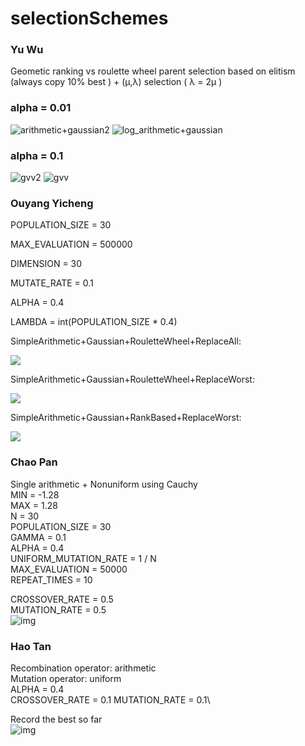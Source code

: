 # selectionSchemes

### Yu Wu
Geometic ranking vs roulette wheel parent selection
based on elitism (always copy 10% best ) + (μ,λ) selection ( λ = 2μ )
### alpha = 0.01
![arithmetic+gaussian2](./figures/geometic_vs_vanilla.png)
![log_arithmetic+gaussian](./figures/geometic_vs_vanilla_2.png)

### alpha = 0.1
![gvv2](./figures/g_vs_v_2.png)
![gvv](./figures/g_vs_v.png)

### Ouyang Yicheng

POPULATION_SIZE = 30

MAX_EVALUATION = 500000

DIMENSION = 30

MUTATE_RATE = 0.1

ALPHA = 0.4

LAMBDA = int(POPULATION_SIZE * 0.4)



SimpleArithmetic+Gaussian+RouletteWheel+ReplaceAll:

![](./figures/SimpleArithmetic+Gaussian+RouletteWheel+ReplaceAll.png)

SimpleArithmetic+Gaussian+RouletteWheel+ReplaceWorst:

![](./figures/SimpleArithmetic+Gaussian+RouletteWheel+ReplaceWorst.png)

SimpleArithmetic+Gaussian+RankBased+ReplaceWorst:

![](./figures/SimpleArithmetic+Gaussian+RankBased+ReplaceWorst.png)

### Chao Pan

Single arithmetic + Nonuniform using Cauchy   
MIN = -1.28       
MAX = 1.28      
N = 30    
POPULATION_SIZE = 30    
GAMMA = 0.1   
ALPHA = 0.4   
UNIFORM_MUTATION_RATE = 1 / N   
MAX_EVALUATION = 50000    
REPEAT_TIMES = 10   

CROSSOVER_RATE = 0.5    
MUTATION_RATE = 0.5   
![img](./figures/myplot.png)


### Hao Tan

Recombination operator: arithmetic\
Mutation operator: uniform\
ALPHA = 0.4\
CROSSOVER_RATE = 0.1
MUTATION_RATE = 0.1\

Record the best so far\
![img](./figures/tanhao.png)
